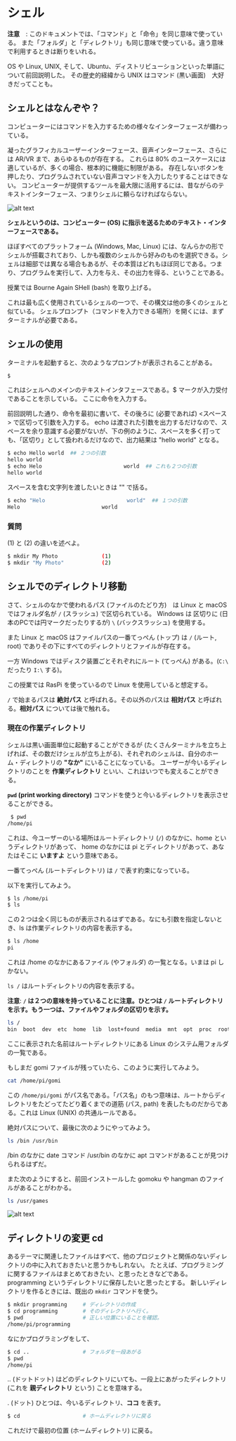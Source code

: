 # シェル

**注意**　: このドキュメントでは、「コマンド」と「命令」を同じ意味で使っている。
また「フォルダ」と「ディレクトリ」も同じ意味で使っている。違う意味で利用するときは断りをいれる。

OS や Linux, UNIX, そして、Ubuntu、ディストリビューションといった単語について前回説明した。
その歴史的経緯から UNIX はコマンド (黒い画面)　大好きだってことも。

## シェルとはなんぞや？

コンピューターにはコマンドを入力するための様々なインターフェースが備わっている。

凝ったグラフィカルユーザーインターフェース、音声インターフェース、さらには AR/VR まで、あらゆるものが存在する。
これらは 80% のユースケースには適しているが、多くの場合、根本的に機能に制限がある。
存在しないボタンを押したり、プログラムされていない音声コマンドを入力したりすることはできない。
コンピューターが提供するツールを最大限に活用するには、昔ながらのテキストインターフェース、つまりシェルに頼らなければならない。

![alt text](image.png)

**シェルというのは、コンピューター (OS) に指示を送るためのテキスト・インターフェースである。**

ほぼすべてのプラットフォーム (Windows, Mac, Linux) には、なんらかの形でシェルが搭載されており、しかも複数のシェルから好みのものを選択できる。シェルは細部では異なる場合もあるが、その本質はどれもほぼ同じである。つまり、プログラムを実行して、入力を与え、その出力を得る、ということである。

授業では Bourne Again SHell (bash) を取り上げる。

これは最も広く使用されているシェルの一つで、その構文は他の多くのシェルと似ている。
シェルプロンプト（コマンドを入力できる場所）を開くには、まずターミナルが必要である。

## シェルの使用

ターミナルを起動すると、次のようなプロンプトが表示されることがある。

```sh
$
```

これはシェルへのメインのテキストインタフェースである。$ マークが入力受付であることを示している。
ここに命令を入力する。

前回説明した通り、命令を最初に書いて、その後ろに (必要であれば) <スペース> で区切って引数を入力する。
echo は渡された引数を出力するだけなので、スペースを余り意識する必要がないが、下の例のように、スペースを多く打っても、「区切り」として扱われるだけなので、出力結果は "hello world" となる。

```sh
$ echo Hello world  ## ２つの引数
hello world  
$ echo Helo                          world  ## これも２つの引数
hello world  
```

スペースを含む文字列を渡したいときは "" で括る。

```sh
$ echo "Helo                          world"  ## １つの引数
Helo                          world
```

### 質問

(1) と (2) の違いを述べよ。

```sh
$ mkdir My Photo              (1)
$ mkdir "My Photo"            (2)
```

## シェルでのディレクトリ移動

さて、シェルのなかで使われるパス (ファイルのたどり方)　は Linux と macOS ではフォルダ名が  `/` (スラッシュ) で区切られている。
Windows は 区切りに (日本のPCでは円マークだったりするが) `\` (バックスラッシュ) を使用する。

また Linux と macOS はファイルパスの一番てっぺん (トップ) は `/` (ルート, root) でありその下にすべてのディレクトリとファイルが存在する。

一方 Windows ではディスク装置ごとそれぞれにルート (てっぺん) がある。(`C:\` だったり `I:\` する)。

この授業では RasPi を使っているので Linux を使用していると想定する。

`/` で始まるパスは **絶対パス** と呼ばれる。その以外のパスは **相対パス** と呼ばれる。**相対パス** については後で触れる。

### 現在の作業ディレクトリ

シェルは黒い画面単位に起動することができるが (たくさんターミナルを立ち上げれば、その数だけシェルが立ち上がる)、それぞれのシェルは、自分のホーム・ディレクトリの **"なか"** にいることになっている。
ユーザーが今いるディレクトリのことを **作業ディレクトリ** といい、これはいつでも変えることができる。

**`pwd` (print working directory)** コマンドを使うと今いるディレクトリを表示させることができる。

```sh
 $ pwd
/home/pi
```

これは、今ユーザーのいる場所はルートディレクトリ (`/`) のなかに、home というディレクトリがあって、
home のなかには pi とディレクトリがあって、あなたはそこに **いますよ** という意味である。

一番てっぺん (ルートディレクトリ) は `/` で表す約束になっている。

以下を実行してみよう。

```sh
$ ls /home/pi
$ ls
```

この２つは全く同じものが表示されるはずである。なにも引数を指定しないとき、ls は作業ディレクトリの内容を表示する。

```sh
$ ls /home
pi
```

これは /home のなかにあるファイル (やフォルダ) の一覧となる。いまは pi しかない。

`ls /` はルートディレクトリの内容を表示する。

**注意**: **`/` は２つの意味を持っていることに注意。ひとつは `/` ルートディレクトリを示す。もう一つは、ファイルやフォルダの区切りを示す。**

```sh
ls /
bin  boot  dev  etc  home  lib  lost+found  media  mnt  opt  proc  root  run  sbin  srv  sys  tmp  usr  var
```

ここに表示された名前はルートディレクトリにある Linux のシステム用フォルダの一覧である。

もしまだ gomi ファイルが残っていたら、このように実行してみよう。

```sh
cat /home/pi/gomi
```

この `/home/pi/gomi` がパス名である。「パス名」のもつ意味は、ルートからディレクトリをたどってたどり着くまでの道筋 (パス, path) を表したものだからである。これは Linux (UNIX) の共通ルールである。

絶対パスについて、最後に次のようにやってみよう。

```sh
ls /bin /usr/bin
```
/bin のなかに date コマンド /usr/bin のなかに apt コマンドがあることが見つけられるはずだ。

また次のようにすると、前回インストールした gomoku や hangman のファイルがあることがわかる。

```sh
ls /usr/games
```
![alt text](image-2.png)

## ディレクトリの変更 cd

あるテーマに関連したファイルはすべて、他のプロジェクトと関係のないディレクトリの中に入れておきたいと思うかもしれない。
たとえば、プログラミングに関するファイルはまとめておきたい、と思ったときなどである。programming というディレクトリに保存したいと思ったとする。
新しいディレクトリを作るときには、既出の `mkdir` コマンドを使う。

```sh
$ mkdir programming     # ディレクトリの作成
$ cd programming        # そのディレクトリへ行く。
$ pwd                   # 正しい位置にいることを確認。
/home/pi/programming
```

なにかプログラミングをして、

```sh
$ cd ..                 # フォルダを一段あがる
$ pwd
/home/pi
```

.. (ドットドット) はどのディレクトリにいても、一段上にあがったディレクトリ (これを **親ディレクトリ** という) ことを意味する。

. (ドット) ひとつは、今いるディレクトリ、**ココ** を表す。

```sh
$ cd                    # ホームディレクトリに戻る
```
これだけで最初の位置 (ホームディレクトリ) に戻る。
